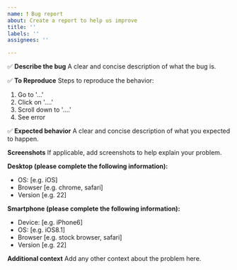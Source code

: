 ```yaml
---
name: ❗️ Bug report
about: Create a report to help us improve
title: ''
labels: ''
assignees: ''

---
```


✅ **Describe the bug**
A clear and concise description of what the bug is.

✅ **To Reproduce**
Steps to reproduce the behavior:
1. Go to '...'
2. Click on '....'
3. Scroll down to '....'
4. See error

✅ **Expected behavior**
A clear and concise description of what you expected to happen.

**Screenshots**
If applicable, add screenshots to help explain your problem.

**Desktop (please complete the following information):**
 - OS: [e.g. iOS]
 - Browser [e.g. chrome, safari]
 - Version [e.g. 22]

**Smartphone (please complete the following information):**
 - Device: [e.g. iPhone6]
 - OS: [e.g. iOS8.1]
 - Browser [e.g. stock browser, safari]
 - Version [e.g. 22]

**Additional context**
Add any other context about the problem here.
